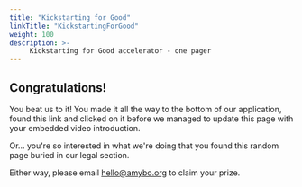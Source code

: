 ```yaml
---
title: "Kickstarting for Good"
linkTitle: "KickstartingForGood"
weight: 100
description: >-
     Kickstarting for Good accelerator - one pager
---
```


## Congratulations!
You beat us to it!  You made it all the way to the bottom of our application, found this link and clicked on it before we managed to update this page with your embedded video introduction.

Or... you're so interested in what we're doing that you found this random page buried in our legal section.

Either way, please email hello@amybo.org to claim your prize.

